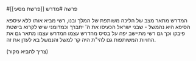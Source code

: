 #פרשה #מדרש 
[[פרשת מסעי]]

המדרש מתאר מצב של הליכה משותפת של המלך ובנו, רשי מביא אותו ללא עיספא
הסיפא היא נהמשל - שבני ישראל הכעיסו את ה' יתברך
וכמדומני שיש לקרוא בישטת פיבקו וכך גם רשי מתיישב יפה על בסיס מהדרש עצמו
המדרש עצמו מתאר גם את החויות המשותפות גם להי"ת היה קר למשל
והנמשל בא לעדן את זה.

(צריך להביא מקור)